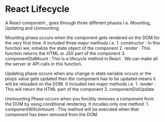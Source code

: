 # React Lifecycle

A React component , goes through three different phases i.e. Mounting, Updating and Unmounting.


Mounting phase occurs when the component gets rendered on the DOM for the very first time. It included three major methods i.e. 
    1. constructor : In this function we, initialize the state object of the component
    2. render : This function returns the HTML or JSX part of the component
    3. componentDidMount : This is a lifecycle method in React . We can make all the server or API calls in this function.
    
    
Updating phase occurs when any change in state variable occurs or the props value gets updated then the component has to be updated means it will 
be reloaded on the DOM. It included two major methods i.e.
    1. render : This will return the HTML part of the component
    2. componentDidUpdate 
    
    
Unmounting Phase occurs when you forcibly removes a component from the DOM by using conditional rendering. It incudes only one method.
    1. componentWillUnmount : This method will be executed when that component has been removed from the DOM.
